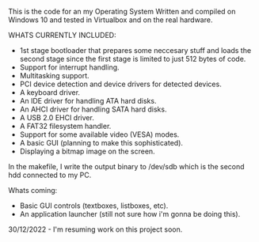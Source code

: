 This is the code for an my Operating System
Written and compiled on Windows 10 and tested in Virtualbox and on the real hardware.

WHATS CURRENTLY INCLUDED:
- 1st stage bootloader that prepares some neccesary stuff and loads the second stage 
  since the first stage is limited to just 512 bytes of code.
- Support for interrupt handling.
- Multitasking support.
- PCI device detection and device drivers for detected devices.
- A keyboard driver.
- An IDE driver for handling ATA hard disks.
- An AHCI driver for handling SATA hard disks.
- A USB 2.0 EHCI driver.
- A FAT32 filesystem handler.
- Support for some available video (VESA) modes.
- A basic GUI (planning to make this sophisticated).
- Displaying a bitmap image on the screen.

In the makefile, I write the output binary to /dev/sdb which is the second hdd connected to my PC.

Whats coming:
- Basic GUI controls (textboxes, listboxes, etc).
- An application launcher (still not sure how i'm gonna be doing this).

30/12/2022 - I'm resuming work on this project soon.

